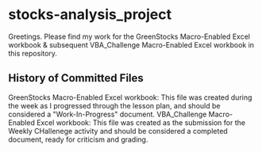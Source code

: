 # stocks-analysis_project
Greetings.  Please find my work for the GreenStocks Macro-Enabled Excel workbook & subsequent VBA_Challenge Macro-Enabled Excel workbook in this repository.

## History of Committed Files
GreenStocks Macro-Enabled Excel workbook:
This file was created during the week as I progressed through the lesson plan, and should be considered a "Work-In-Progress" document.
VBA_Challenge Macro-Enabled Excel workbook:
This file was created as the submission for the Weekly CHallenege activity and should be considered a completed document, ready for criticism and grading.


